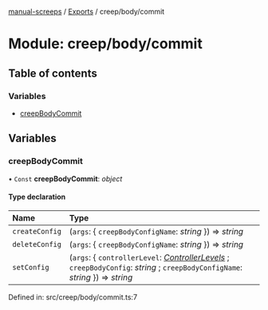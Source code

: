 [manual-screeps](../README.md) / [Exports](../modules.md) / creep/body/commit

# Module: creep/body/commit

## Table of contents

### Variables

- [creepBodyCommit](creep_body_commit.md#creepbodycommit)

## Variables

### creepBodyCommit

• `Const` **creepBodyCommit**: *object*

#### Type declaration

| Name | Type |
| :------ | :------ |
| `createConfig` | (`args`: { `creepBodyConfigName`: *string*  }) => *string* |
| `deleteConfig` | (`args`: { `creepBodyConfigName`: *string*  }) => *string* |
| `setConfig` | (`args`: { `controllerLevel`: [*ControllerLevels*](creep_body.md#controllerlevels) ; `creepBodyConfig`: *string* ; `creepBodyConfigName`: *string*  }) => *string* |

Defined in: src/creep/body/commit.ts:7
